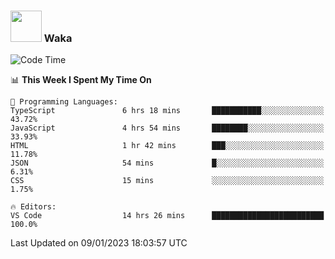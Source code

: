 ### <img src="https://media.giphy.com/media/VgCDAzcKvsR6OM0uWg/giphy.gif" width="50"> Waka

  <!--START_SECTION:waka-->
![Code Time](http://img.shields.io/badge/Code%20Time-1%2C159%20hrs%2035%20mins-blue)

📊 **This Week I Spent My Time On** 

```text
💬 Programming Languages: 
TypeScript               6 hrs 18 mins       ███████████░░░░░░░░░░░░░░   43.72% 
JavaScript               4 hrs 54 mins       ████████░░░░░░░░░░░░░░░░░   33.93% 
HTML                     1 hr 42 mins        ███░░░░░░░░░░░░░░░░░░░░░░   11.78% 
JSON                     54 mins             █░░░░░░░░░░░░░░░░░░░░░░░░   6.31% 
CSS                      15 mins             ░░░░░░░░░░░░░░░░░░░░░░░░░   1.75%

🔥 Editors: 
VS Code                  14 hrs 26 mins      █████████████████████████   100.0%

```


 Last Updated on 09/01/2023 18:03:57 UTC
<!--END_SECTION:waka-->
